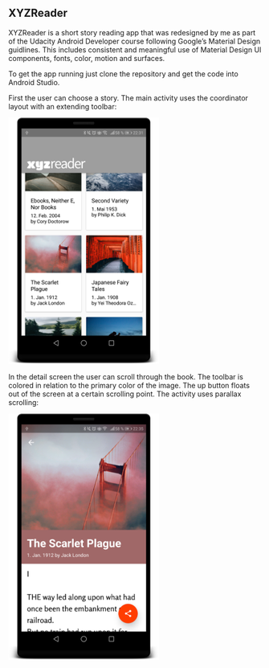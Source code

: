 ## XYZReader

XYZReader is a short story reading app that was redesigned by me as part of the Udacity Android Developer course following Google’s Material Design guidlines. This includes consistent and meaningful use of Material Design UI components, fonts, color, motion and surfaces.

To get the app running just clone the repository and get the code into Android Studio.

First the user can choose a story. The main activity uses the coordinator layout with an extending toolbar:

<img src="XYZReader_Images/device-2018-04-14-223130.png" width="300">

In the detail screen the user can scroll through the book. The toolbar is colored in relation to the primary color of the image. The up button floats out of the screen at a certain scrolling point. The activity uses parallax scrolling:

<img src="XYZReader_Images/device-2018-04-14-223541.png" width="300">
